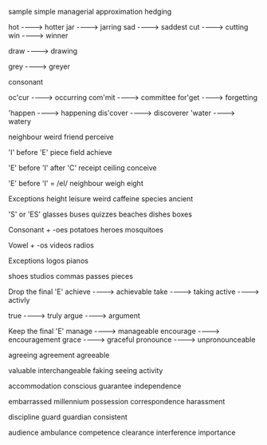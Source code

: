 sample
simple
managerial
approximation
hedging

hot ----> hotter
jar ----> jarring
sad ----> saddest
cut ----> cutting
win ----> winner


draw ----> drawing

grey ----> greyer

consonant

oc'cur ----> occurring
com'mit ----> committee
for'get  ----> forgetting

'happen ----> happening
dis'cover ----> discoverer
'water ----> watery


neighbour
weird
friend
perceive



'I' before 'E'
piece
field
achieve


'E' before 'I' after 'C'
receipt
ceiling
conceive


'E' before 'I' = /eI/
neighbour
weigh
eight

Exceptions
height
leisure
weird
caffeine
species
ancient


'S' or 'ES'
glasses
buses
quizzes
beaches
dishes
boxes


Consonant + -oes
potatoes
heroes
mosquitoes


Vowel + -os
videos
radios


Exceptions
logos
pianos




shoes
studios
commas
passes
pieces



Drop the final 'E'
achieve  ----> achievable
take ----> taking
active ----> activly

true ----> truly
argue ----> argument



Keep the final 'E'
manage ----> manageable
encourage ----> encouragement
grace ----> graceful
pronounce ----> unpronounceable

agreeing
agreement
agreeable


valuable
interchangeable
faking
seeing
activity


accommodation
conscious
guarantee
independence

embarrassed
millennium
possession
correspondence
harassment



discipline
guard
guardian
consistent

audience
ambulance
competence
clearance
interference
importance












